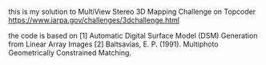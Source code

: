 this is my solution to MultiView Stereo 3D Mapping Challenge on Topcoder 
https://www.iarpa.gov/challenges/3dchallenge.html

the code is based on
[1] Automatic Digital Surface Model (DSM) Generation from Linear Array Images
[2] Baltsavias, E. P. (1991). Multiphoto Geometrically Constrained Matching.
